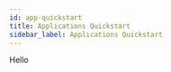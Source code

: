```yaml
---
id: app-quickstart
title: Applications Quickstart
sidebar_label: Applications Quickstart
---
```


Hello